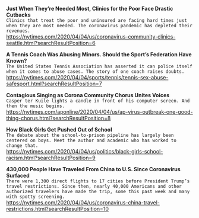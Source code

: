 **Just When They’re Needed Most, Clinics for the Poor Face Drastic Cutbacks**\
`Clinics that treat the poor and uninsured are facing hard times just when they are most needed. The coronavirus pandemic has depleted their revenues.`\
https://nytimes.com/2020/04/04/us/coronavirus-community-clinics-seattle.html?searchResultPosition=6

**A Tennis Coach Was Abusing Minors. Should the Sport’s Federation Have Known?**\
`The United States Tennis Association has asserted it can police itself when it comes to abuse cases. The story of one coach raises doubts.`\
https://nytimes.com/2020/04/04/sports/tennis/tennis-sex-abuse-safesport.html?searchResultPosition=7

**Contagious Singing as Corona Community Chorus Unites Voices**\
`Casper ter Kuile lights a candle in front of his computer screen. And then the music begins.`\
https://nytimes.com/aponline/2020/04/04/us/ap-virus-outbreak-one-good-thing-chorus.html?searchResultPosition=8

**How Black Girls Get Pushed Out of School**\
`The debate about the school-to-prison pipeline has largely been centered on boys. Meet the author and academic who has worked to change that.`\
https://nytimes.com/2020/04/04/us/politics/black-girls-school-racism.html?searchResultPosition=9

**430,000 People Have Traveled From China to U.S. Since Coronavirus Surfaced**\
`There were 1,300 direct flights to 17 cities before President Trump’s travel restrictions. Since then, nearly 40,000 Americans and other authorized travelers have made the trip, some this past week and many with spotty screening.`\
https://nytimes.com/2020/04/04/us/coronavirus-china-travel-restrictions.html?searchResultPosition=10

